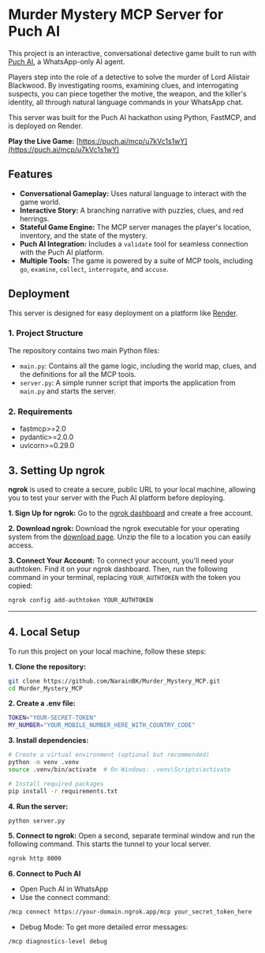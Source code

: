 # Murder Mystery MCP Server for Puch AI

This project is an interactive, conversational detective game built to run with [Puch AI](https://puch.ai/), a WhatsApp-only AI agent.

Players step into the role of a detective to solve the murder of Lord Alistair Blackwood. By investigating rooms, examining clues, and interrogating suspects, you can piece together the motive, the weapon, and the killer's identity, all through natural language commands in your WhatsApp chat.

This server was built for the Puch AI hackathon using Python, FastMCP, and is deployed on Render.

**Play the Live Game:** [https://puch.ai/mcp/u7kVc1s1wY](https://puch.ai/mcp/u7kVc1s1wY)

## Features

* **Conversational Gameplay:** Uses natural language to interact with the game world.
* **Interactive Story:** A branching narrative with puzzles, clues, and red herrings.
* **Stateful Game Engine:** The MCP server manages the player's location, inventory, and the state of the mystery.
* **Puch AI Integration:** Includes a `validate` tool for seamless connection with the Puch AI platform.
* **Multiple Tools:** The game is powered by a suite of MCP tools, including `go`, `examine`, `collect`, `interrogate`, and `accuse`.

## Deployment

This server is designed for easy deployment on a platform like [Render](https://render.com/).

### 1. Project Structure

The repository contains two main Python files:
* `main.py`: Contains all the game logic, including the world map, clues, and the definitions for all the MCP tools.
* `server.py`: A simple runner script that imports the application from `main.py` and starts the server.

### 2. Requirements

* fastmcp>=2.0
* pydantic>=2.0.0
* uvicorn>=0.29.0

## 3. Setting Up ngrok

**ngrok** is used to create a secure, public URL to your local machine, allowing you to test your server with the Puch AI platform before deploying.

**1. Sign Up for ngrok:**
Go to the [ngrok dashboard](https://dashboard.ngrok.com/signup) and create a free account.

**2. Download ngrok:**
Download the ngrok executable for your operating system from the [download page](https://ngrok.com/download). Unzip the file to a location you can easily access.

**3. Connect Your Account:**
To connect your account, you'll need your authtoken. Find it on your ngrok dashboard. Then, run the following command in your terminal, replacing `YOUR_AUTHTOKEN` with the token you copied:
```bash
ngrok config add-authtoken YOUR_AUTHTOKEN
```

---
## 4. Local Setup

To run this project on your local machine, follow these steps:

**1. Clone the repository:**
```bash
git clone https://github.com/NarainBK/Murder_Mystery_MCP.git
cd Murder_Mystery_MCP
```

**2. Create a .env file:**
```bash
TOKEN="YOUR-SECRET-TOKEN"
MY_NUMBER="YOUR_MOBILE_NUMBER_HERE_WITH_COUNTRY_CODE"
```

**3. Install dependencies:**
```bash
# Create a virtual environment (optional but recommended)
python -m venv .venv
source .venv/bin/activate  # On Windows: .venv\Scripts\activate

# Install required packages
pip install -r requirements.txt
```

**4. Run the server:**
```bash
python server.py
```

**5. Connect to ngrok:**
Open a second, separate terminal window and run the following command. This starts the tunnel to your local server.
```bash
ngrok http 8000
```

**6. Connect to Puch AI**
* Open Puch AI in WhatsApp
* Use the connect command:
```bash
/mcp connect https://your-domain.ngrok.app/mcp your_secret_token_here
```

* Debug Mode:
To get more detailed error messages:
```bash
/mcp diagnostics-level debug
```
